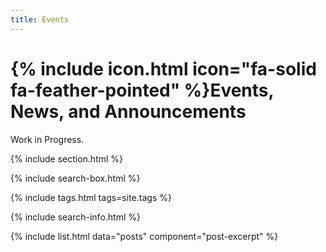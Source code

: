 ```yaml
---
title: Events
---
```


# {% include icon.html icon="fa-solid fa-feather-pointed" %}Events, News, and Announcements

Work in Progress.

{% include section.html %}

{% include search-box.html %}

{% include tags.html tags=site.tags %}

{% include search-info.html %}

{% include list.html data="posts" component="post-excerpt" %}
